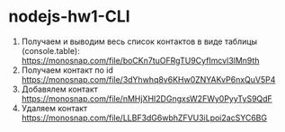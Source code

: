 # nodejs-hw1-CLI

1. Получаем и выводим весь список контактов в виде таблицы (console.table):
   https://monosnap.com/file/boCKn7tuOFRgTU9CyfImcvl3lMn9th
2. Получаем контакт по id
   https://monosnap.com/file/3dYhwhq8v6KHw0ZNYAKvP6nxQuV5P4
3. Добавялем контакт
   https://monosnap.com/file/nMHjXHI2DGngxsW2FWy0PyyTyS9QdF
4. Удаляем контакт
   https://monosnap.com/file/LLBF3dG6wbhZFVU3iLpoi2acSYC6BG
